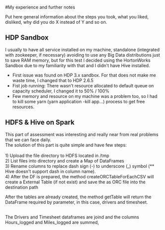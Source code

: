 #My experience and further notes

Put here general information about the steps you took, what you liked, disliked, why did you do X instead of Y and so on.

## HDP Sandbox
I usually to have all service installed on my machine, standalone (integrated with zookeeper, if necessary) 
avoiding to use any Big Data distributions just to save RAM memory, but for this test 
I decided using the HortonWorks Sandbox due to my familiarity with that and I didn't have Hive installed.  

- First issue was found on HDP 3.x sandbox. For that does not make me waste time, I changed that to HDP 2.6.5
- Fist job running: There wasn't resource allocated to default queue on capacity scheduler, I changed it to 50% / 100%
- Few memory and resource on my machine was a problem too, so I had to kill some yarn (yarn application -kill app...) process to get free resources.


## HDFS & Hive on Spark

This part of assessment was interesting and really near from real problems that we can face daily. 
<br>
The solution of this part is quite simple and have few steps:   
<br>    1) Upload the file directory to HDFS located in /tmp
<br>    2) List files into directory and create a Map of DataFrames
<br>    3) Rename columns to replace dash sign (-) to underscore (_) 
        symbol (** Hive doesn't support dash in column name). 
 <br>   4) After the DF is prepared, the method createORCTableForEachCSV will create a External Table (if not exist) 
 and save the as ORC file into the destination path
 
 After the tables are already created,  the method getTable will return the DataFrame 
 required by parameter, in this case, drivers and timesheet.
   
<br> The Drivers and Timesheet dataframes are joind and the columns Hours_logged and Miles_logged are summed, 
 

